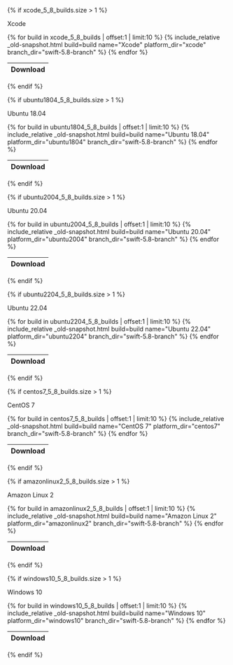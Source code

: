 {% if xcode_5_8_builds.size > 1 %}

Xcode
<table id="osx-builds" class="downloads">
    <thead>
        <tr>
            <th class="download">Download</th>
        </tr>
    </thead>
    <tbody>
        {% for build in xcode_5_8_builds | offset:1 | limit:10 %}
            {% include_relative _old-snapshot.html build=build name="Xcode" platform_dir="xcode" branch_dir="swift-5.8-branch" %}
        {% endfor %}
    </tbody>
</table>

{% endif %}

{% if ubuntu1804_5_8_builds.size > 1 %}

Ubuntu 18.04

<table id="linux-builds" class="downloads">
    <thead>
        <tr>
            <th class="download">Download</th>
        </tr>
    </thead>
    <tbody>
        {% for build in ubuntu1804_5_8_builds | offset:1 | limit:10 %}
            {% include_relative _old-snapshot.html build=build name="Ubuntu 18.04" platform_dir="ubuntu1804" branch_dir="swift-5.8-branch" %}
        {% endfor %}
    </tbody>
</table>

{% endif %}

{% if ubuntu2004_5_8_builds.size > 1 %}

Ubuntu 20.04

<table id="linux-builds" class="downloads">
    <thead>
        <tr>
            <th class="download">Download</th>
        </tr>
    </thead>
    <tbody>
        {% for build in ubuntu2004_5_8_builds | offset:1 | limit:10 %}
            {% include_relative _old-snapshot.html build=build name="Ubuntu 20.04" platform_dir="ubuntu2004" branch_dir="swift-5.8-branch" %}
        {% endfor %}
    </tbody>
</table>

{% endif %}

{% if ubuntu2204_5_8_builds.size > 1 %}

Ubuntu 22.04

<table id="linux-builds" class="downloads">
    <thead>
        <tr>
            <th class="download">Download</th>
        </tr>
    </thead>
    <tbody>
        {% for build in ubuntu2204_5_8_builds | offset:1 | limit:10 %}
            {% include_relative _old-snapshot.html build=build name="Ubuntu 22.04" platform_dir="ubuntu2204" branch_dir="swift-5.8-branch" %}
        {% endfor %}
    </tbody>
</table>

{% endif %}

{% if centos7_5_8_builds.size > 1 %}

CentOS 7

<table id="linux-builds" class="downloads">
    <thead>
        <tr>
            <th class="download">Download</th>
        </tr>
    </thead>
    <tbody>
        {% for build in centos7_5_8_builds | offset:1 | limit:10 %}
            {% include_relative _old-snapshot.html build=build name="CentOS 7" platform_dir="centos7" branch_dir="swift-5.8-branch" %}
        {% endfor %}
    </tbody>
</table>

{% endif %}

{% if amazonlinux2_5_8_builds.size > 1 %}

Amazon Linux 2

<table id="linux-builds" class="downloads">
    <thead>
        <tr>
            <th class="download">Download</th>
        </tr>
    </thead>
    <tbody>
        {% for build in amazonlinux2_5_8_builds | offset:1 | limit:10 %}
            {% include_relative _old-snapshot.html build=build name="Amazon Linux 2" platform_dir="amazonlinux2" branch_dir="swift-5.8-branch" %}
        {% endfor %}
    </tbody>
</table>

{% endif %}


{% if windows10_5_8_builds.size > 1 %}

Windows 10

<table id="windows-builds" class="downloads">
    <thead>
        <tr>
            <th class="download">Download</th>
        </tr>
    </thead>
    <tbody>
        {% for build in windows10_5_8_builds | offset:1 | limit:10 %}
            {% include_relative _old-snapshot.html build=build name="Windows 10" platform_dir="windows10" branch_dir="swift-5.8-branch" %}
        {% endfor %}
    </tbody>
</table>

{% endif %}
